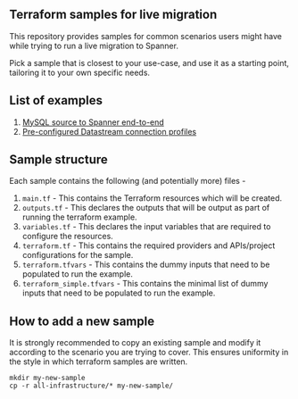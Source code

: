 ## Terraform samples for live migration

This repository provides samples for common scenarios users might have while trying to run a live migration to Spanner.

Pick a sample that is closest to your use-case, and use it as a starting point, tailoring it to your own specific needs.

## List of examples

1. [MySQL source to Spanner end-to-end](all-infrastructure/README.md)
2. [Pre-configured Datastream connection profiles](pre-configured-conn-profiles/README.md)

## Sample structure

Each sample contains the following (and potentially more) files - 

1. `main.tf` - This contains the Terraform resources which will be created.
2. `outputs.tf` - This declares the outputs that will be output as part of
   running the terraform example.
3. `variables.tf` - This declares the input variables that are required to
   configure the resources.
4. `terraform.tf` - This contains the required providers and APIs/project
   configurations for the sample.
5. `terraform.tfvars` - This contains the dummy inputs that need to be populated
   to run the example.
6. `terraform_simple.tfvars` - This contains the minimal list of dummy inputs
   that need to be populated to run the example.

## How to add a new sample

It is strongly recommended to copy an existing sample and modify it according to the scenario you are trying to cover.
This ensures uniformity in the style in which terraform samples are written.

```shell
mkdir my-new-sample
cp -r all-infrastructure/* my-new-sample/
```